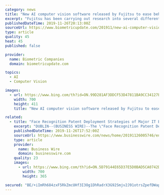 ```yaml
---
category: news
title: "New AI computer vision software released by Fujitsu to ease behavior recognition training"
excerpt: "Fujitsu has been carrying out research into several different areas of computer vision, including the development of an AI technology for recognizing subtle changes in facial expression."
publishedDateTime: 2019-11-26T20:13:00Z
sourceUrl: https://www.biometricupdate.com/201911/new-ai-computer-vision-software-released-by-fujitsu-to-ease-behavior-recognition-training
type: article
quality: 45
heat: 45
published: false

provider:
  name: Biometric Companies
  domain: biometricupdate.com

topics:
  - AI
  - Computer Vision

images:
  - url: https://www.bing.com/th?id=ON.99D281AF3DDCF53D47811BA9CC34127E
    width: 700
    height: 411
    title: "New AI computer vision software released by Fujitsu to ease behavior recognition training"

related:
  - title: "Face Recognition Patent Deployment Strategies of Major IT Brands, 2019 Report - ResearchAndMarkets.com"
    excerpt: "DUBLIN--(BUSINESS WIRE)--The \"Face Recognition Patent Deployment Strategies of Major IT Brands\" report has been added to ResearchAndMarkets.com's offering. Face recognition combines knowledge and techniques in biology, psychology, pattern recognition, image processing, image analysis, machine vision, AI (Artificial Intelligence), and can be ..."
    publishedDateTime: 2019-11-26T17:52:00Z
    sourceUrl: https://www.businesswire.com/news/home/20191126005746/en/Face-Recognition-Patent-Deployment-Strategies-Major-Brands
    type: article
    provider:
      name: Business Wire
      domain: businesswire.com
    quality: 23
    images:
      - url: https://www.bing.com/th?id=ON.5D79144E65D37E5D0BAD5CA0742D636D
        width: 700
        height: 365

secured: "BE/+iImRh684zxF5RkZmcUHf3I3Og1DhRadrX3G92Smjv2J91otrsZpefDWapl7Odh9H+bosxbsOCLN4iAzGAyHbuKBrv8ddOvMTn8gZim+MdUgzu2iuB6gp14PbVgiqRJFT9+dwI9scRh19TcLjduwOgiO5k9dq0rbr+s5vavEGYmLFxW5gntEq+JjRJ4VC+fXvHZPUnnE/wOkYiBkVATXPpCQSmm4xG/iAd5QMNpQVolgLJ7fxAzyMhYnaHZ1xiHlX0xy1E8KGhRJPMDtsbg==;TP/Tgd6bEGGdUnOXrFelVw=="
---
```


